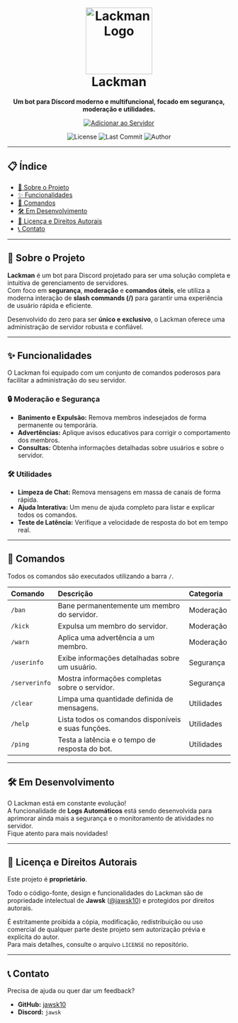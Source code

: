<h1 align="center">
  <img src="https://raw.githubusercontent.com/jawsk10/nome-do-repositorio/main/assets/logo.png" alt="Lackman Logo" width="150"/>
  <br>
  Lackman
</h1>

<p align="center">
  <strong>Um bot para Discord moderno e multifuncional, focado em segurança, moderação e utilidades.</strong>
</p>

<p align="center">
  <a href="https://discord.com/oauth2/authorize?client_id=SEU_CLIENT_ID&scope=bot&permissions=8">
    <img src="https://img.shields.io/badge/Adicione_ao_seu_Servidor-5865F2?style=for-the-badge&logo=discord&logoColor=white" alt="Adicionar ao Servidor">
  </a>
</p>

<p align="center">
  <img src="https://img.shields.io/github/license/jawsk10/nome-do-repositorio" alt="License">
  <img src="https://img.shields.io/github/last-commit/jawsk10/nome-do-repositorio" alt="Last Commit">
  <img src="https://img.shields.io/badge/Autor-jawsk10-blue" alt="Author">
</p>

---

## 📋 Índice

- [📖 Sobre o Projeto](#-sobre-o-projeto)
- [✨ Funcionalidades](#-funcionalidades)
- [🤖 Comandos](#-comandos)
- [🛠️ Em Desenvolvimento](#-em-desenvolvimento)
- [📜 Licença e Direitos Autorais](#-licença-e-direitos-autorais)
- [📞 Contato](#-contato)

---

## 📖 Sobre o Projeto

**Lackman** é um bot para Discord projetado para ser uma solução completa e intuitiva de gerenciamento de servidores.  
Com foco em **segurança**, **moderação** e **comandos úteis**, ele utiliza a moderna interação de **slash commands (/)** para garantir uma experiência de usuário rápida e eficiente.

Desenvolvido do zero para ser **único e exclusivo**, o Lackman oferece uma administração de servidor robusta e confiável.

---

## ✨ Funcionalidades

O Lackman foi equipado com um conjunto de comandos poderosos para facilitar a administração do seu servidor.

### 🔒 Moderação e Segurança
- **Banimento e Expulsão:** Remova membros indesejados de forma permanente ou temporária.
- **Advertências:** Aplique avisos educativos para corrigir o comportamento dos membros.
- **Consultas:** Obtenha informações detalhadas sobre usuários e sobre o servidor.

### 🛠️ Utilidades
- **Limpeza de Chat:** Remova mensagens em massa de canais de forma rápida.
- **Ajuda Interativa:** Um menu de ajuda completo para listar e explicar todos os comandos.
- **Teste de Latência:** Verifique a velocidade de resposta do bot em tempo real.

---

## 🤖 Comandos

Todos os comandos são executados utilizando a barra `/`.

| Comando       | Descrição                                           | Categoria   |
| :------------ | :-------------------------------------------------- | :---------- |
| `/ban`        | Bane permanentemente um membro do servidor.         | Moderação   |
| `/kick`       | Expulsa um membro do servidor.                      | Moderação   |
| `/warn`       | Aplica uma advertência a um membro.                 | Moderação   |
| `/userinfo`   | Exibe informações detalhadas sobre um usuário.      | Segurança   |
| `/serverinfo` | Mostra informações completas sobre o servidor.      | Segurança   |
| `/clear`      | Limpa uma quantidade definida de mensagens.         | Utilidades  |
| `/help`       | Lista todos os comandos disponíveis e suas funções. | Utilidades  |
| `/ping`       | Testa a latência e o tempo de resposta do bot.      | Utilidades  |

---

## 🛠️ Em Desenvolvimento

O Lackman está em constante evolução!  
A funcionalidade de **Logs Automáticos** está sendo desenvolvida para aprimorar ainda mais a segurança e o monitoramento de atividades no servidor.  
Fique atento para mais novidades!

---

## 📜 Licença e Direitos Autorais

Este projeto é **proprietário**.

Todo o código-fonte, design e funcionalidades do Lackman são de propriedade intelectual de **Jawsk** ([@jawsk10](https://github.com/jawsk10)) e protegidos por direitos autorais.

É estritamente proibida a cópia, modificação, redistribuição ou uso comercial de qualquer parte deste projeto sem autorização prévia e explícita do autor.  
Para mais detalhes, consulte o arquivo `LICENSE` no repositório.

---

## 📞 Contato

Precisa de ajuda ou quer dar um feedback?

- **GitHub:** [jawsk10](https://github.com/jawsk10)  
- **Discord:** `jawsk`